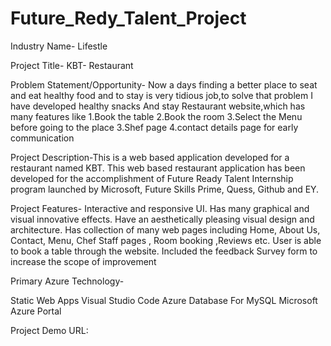# Future_Redy_Talent_Project

Industry Name- Lifestle

Project Title- KBT- Restaurant

Problem Statement/Opportunity- Now a days finding a better place to seat and eat healthy food and to stay is very tidious job,to solve that problem I have developed healthy snacks And stay Restaurant website,which has many features like 1.Book the table 2.Book the room 3.Select the Menu before going to the place 3.Shef page 4.contact details page for early communication

Project Description-This is a web based application developed for a restaurant named KBT. This web based restaurant application has been developed for the accomplishment of Future Ready Talent Internship program launched by Microsoft, Future Skills Prime, Quess, Github and EY.

Project Features- Interactive and responsive UI. Has many graphical and visual innovative effects. Have an aesthetically pleasing visual design and architecture. Has collection of many web pages including Home, About Us, Contact, Menu, Chef Staff pages , Room booking ,Reviews etc. User is able to book a table through the website. Included the feedback Survey form to increase the scope of improvement

Primary Azure Technology-

Static Web Apps Visual Studio Code Azure Database For MySQL Microsoft Azure Portal

Project Demo URL: 
